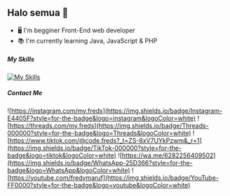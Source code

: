 ## Halo semua 👋

<!--
**MyFreds/MyFreds** is a ✨ _special_ ✨ repository because its `README.md` (this file) appears on your GitHub profile.

Here are some ideas to get you started:

- 🔭 I’m currently working on ...
- 🌱 I’m currently learning ...
- 👯 I’m looking to collaborate on ...
- 🤔 I’m looking for help with ...
- 💬 Ask me about ...
- 📫 How to reach me: ...
- 😄 Pronouns: ...
- ⚡ Fun fact: ...
-->

- 🖥 I'm begginer Front-End web developer
- 📚 I'm currently learning Java, JavaScript & PHP

##### My Skills
[![My Skills](https://skillicons.dev/icons?i=html,css,js,php,java,ai&theme=light)](https://skillicons.dev)

##### Contact Me
![https://instagram.com/my.freds](https://img.shields.io/badge/Instagram-E4405F?style=for-the-badge&logo=instagram&logoColor=white)
![https://threads.com/my.freds](https://img.shields.io/badge/Threads-000000?style=for-the-badge&logo=Threads&logoColor=white)
![https://www.tiktok.com/@code.freds?_t=ZS-8xV7UYkPzwm&_r=1](https://img.shields.io/badge/TikTok-000000?style=for-the-badge&logo=tiktok&logoColor=white)
![https://wa.me/6282256409502](https://img.shields.io/badge/WhatsApp-25D366?style=for-the-badge&logo=WhatsApp&logoColor=white)
![https://youtube.com/fredymaruf](https://img.shields.io/badge/YouTube-FF0000?style=for-the-badge&logo=youtube&logoColor=white)

